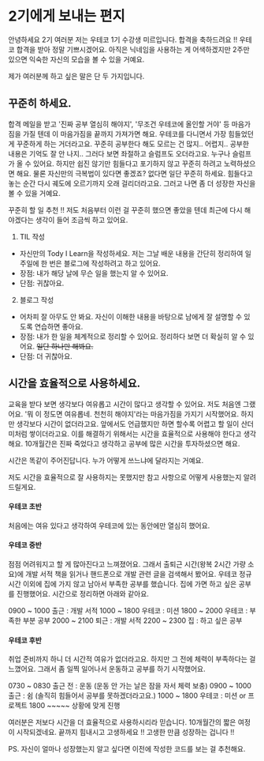 # 2기에게 보내는 편지

안녕하세요 2기 여러분 저는 우테코 1기 수강생 미르입니다.
합격을 축하드려요 !! 우테코 합격을 받아 정말 기쁘시겠어요.
아직은 닉네임을 사용하는 게 어색하겠지만 2주만 있으면 익숙한 자신의 모습을 볼 수 있을 거예요.

제가 여러분께 하고 싶은 말은 단 두 가지입니다.

## 꾸준히 하세요.

합격 메일을 받고 '진짜 공부 열심히 해야지', '무조건 우테코에 올인할 거야' 등 마음가짐을 가질 텐데 이 마음가짐을 끝까지 가져가면 해요.
우테코를 다니면서 가장 힘들었던 게 꾸준하게 하는 거더라고요.
꾸준히 공부한다 해도 모르는 건 많지.. 어렵지.. 공부한 내용은 기억도 잘 안 나지..
그러다 보면 좌절하고 슬럼프도 오더라고요. 누구나 슬럼프가 올 수 있어요. 하지만 쉽진 않기만 힘들다고 포기하지 않고 꾸준히 하려고 노력하셨으면 해요. 물론 자신만의 극복법이 있다면 좋겠죠? 없다면 일단 꾸준히 하세요. 힘들다고 놓는 순간 다시 궤도에 오르기까지 오래 걸리더라고요.
그러고 나면 좀 더 성장한 자신을 볼 수 있을 거예요.

꾸준히 할 일 추천 !! 저도 처음부터 이런 걸 꾸준히 했으면 좋았을 텐데 최근에 다시 해야겠다는 생각이 들어 조금씩 하고 있어요.

1. TIL 작성
 - 자신만의 Tody I Learn을 작성하세요. 저는 그날 배운 내용을 간단히 정리하여 일주일에 한 번은 블로그에 작성하려고 하고 있어요.
 - 장점: 내가 해당 날에 무슨 일을 했는지 알 수 있어요.
 - 단점: 귀찮아요.

2. 블로그 작성
 - 어차피 잘 아무도 안 봐요. 자신이 이해한 내용을 바탕으로 남에게 잘 설명할 수 있도록 연습하면 좋아요.
 - 장점: 내가 한 일을 체계적으로 정리할 수 있어요. 정리하다 보면 더 확실히 알 수 있어요. ~~일단 하나만 해봐요.~~
 - 단점: 더 귀찮아요.

## 시간을 효율적으로 사용하세요.

교육을 받다 보면 생각보다 여유롭고 시간이 많다고 생각할 수 있어요. 저도 처음엔 그랬어요. '뭐 이 정도면 여유롭네. 천천히 해야지'라는 마음가짐을 가지기 시작했어요.
하지만 생각보다 시간이 없더라고요. 앞에서도 언급했지만 하면 할수록 어렵고 할 일이 산더미처럼 쌓이더라고요. 이를 해결하기 위해서는 시간을 효율적으로 사용해야 한다고 생각해요.
10개월간은 진짜 죽었다고 생각하고 공부에 많은 시간을 투자하셨으면 해요.

시간은 똑같이 주어진답니다. 누가 어떻게 쓰느냐에 달라지는 거예요.

저도 시간을 효율적으로 잘 사용하지는 못했지만 참고 사항으로 어떻게 사용했는지 알려드릴게요.


#### 우테코 초반

처음에는 여유 있다고 생각하여 우테코에 있는 동안에만 열심히 했어요.

#### 우테코 중반

점점 어려워지고 할 게 많아진다고 느껴졌어요.
그래서 출퇴근 시간(왕복 2시간 가량 소요)에 개발 서적 책을 읽거나 핸드폰으로 개발 관련 글을 검색해서 봤어요.
우테코 정규 시간 이외에 집에 가지 않고 남아서 부족한 공부를 했습니다. 집에 가면 하고 싶은 공부를 진행했어요.
시간으로 정리하면 아래와 같아요.

0900 ~ 1000 출근 : 개발 서적
1000 ~ 1800 우테코 : 미션
1800 ~ 2000 우테코 : 부족한 부분 공부
2000 ~ 2100 퇴근 : 개발 서적
2200 ~ 2300 집 : 하고 싶은 공부

#### 우테코 후반

취업 준비까지 하니 더 시간적 여유가 없더라고요. 하지만 그 전에 체력이 부족하다는 걸 느꼈어요.
그래서 좀 일찍 일어나서 운동하고 공부를 하기 시작했어요.

0730 ~ 0830 출근 전 : 운동 (운동 안 가는 날은 잠을 자서 체력 보충)
0900 ~ 1000 출근 : 쉼 (솔직히 힘들어서 공부를 못하겠더라고요.)
1000 ~ 1800 우테코 : 미션 or 프로젝트
1800 ~~~~~ 상황에 맞게 진행

여러분은 저보다 시간을 더 효율적으로 사용하시리라 믿습니다.
10개월간의 짧은 여정이 시작되겠네요. 끝까지 힘내시고 고생하세요 !!
고생한 만큼 성장하는 겁니다 !!

PS. 자신이 얼마나 성장했는지 알고 싶다면 이전에 작성한 코드를 보는 걸 추천해요.